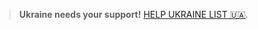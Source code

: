 

> **Ukraine needs your support!** [HELP UKRAINE LIST 🇺🇦](https://helpukrainelist.vercel.app/).


 


 
